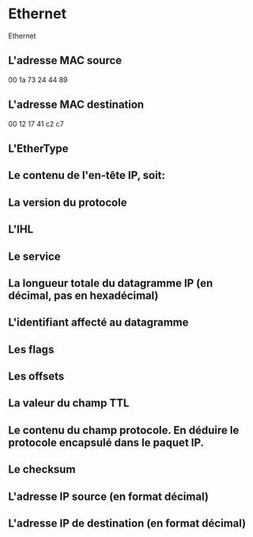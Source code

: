 # Ethernet
Ethernet

## L'adresse MAC source
 00 1a 73 24 44 89
## L'adresse MAC destination
00 12 17 41 c2 c7 
## L'EtherType
## Le contenu de l'en-tête IP, soit:
##   La version du protocole
##   L'IHL
##   Le service
##   La longueur totale du datagramme IP (en décimal, pas en hexadécimal)
##   L'identifiant affecté au datagramme
##   Les flags
##   Les offsets
##   La valeur du champ TTL
##   Le contenu du champ protocole. En déduire le protocole encapsulé dans le paquet IP.
##   Le checksum
##   L'adresse IP source (en format décimal)
##   L'adresse IP de destination (en format décimal)
